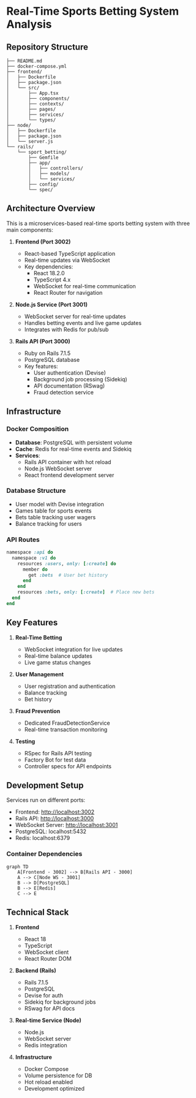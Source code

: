 # Real-Time Sports Betting System Analysis

## Repository Structure

```tree
├── README.md
├── docker-compose.yml
├── frontend/
│   ├── Dockerfile
│   ├── package.json
│   └── src/
│       ├── App.tsx
│       ├── components/
│       ├── contexts/
│       ├── pages/
│       ├── services/
│       └── types/
├── node/
│   ├── Dockerfile
│   ├── package.json
│   └── server.js
└── rails/
    └── sport_betting/
        ├── Gemfile
        ├── app/
        │   ├── controllers/
        │   ├── models/
        │   └── services/
        ├── config/
        └── spec/
```

## Architecture Overview

This is a microservices-based real-time sports betting system with three main components:

1. **Frontend (Port 3002)**
   - React-based TypeScript application
   - Real-time updates via WebSocket
   - Key dependencies:
     - React 18.2.0
     - TypeScript 4.x
     - WebSocket for real-time communication
     - React Router for navigation

2. **Node.js Service (Port 3001)**
   - WebSocket server for real-time updates
   - Handles betting events and live game updates
   - Integrates with Redis for pub/sub

3. **Rails API (Port 3000)**
   - Ruby on Rails 7.1.5
   - PostgreSQL database
   - Key features:
     - User authentication (Devise)
     - Background job processing (Sidekiq)
     - API documentation (RSwag)
     - Fraud detection service

## Infrastructure

### Docker Composition

- **Database**: PostgreSQL with persistent volume
- **Cache**: Redis for real-time events and Sidekiq
- **Services**:
  - Rails API container with hot reload
  - Node.js WebSocket server
  - React frontend development server

### Database Structure

- User model with Devise integration
- Games table for sports events
- Bets table tracking user wagers
- Balance tracking for users

### API Routes

```ruby
namespace :api do
  namespace :v1 do
    resources :users, only: [:create] do
      member do
        get :bets  # User bet history
      end
    end
    resources :bets, only: [:create]  # Place new bets
  end
end
```

## Key Features

1. **Real-Time Betting**
   - WebSocket integration for live updates
   - Real-time balance updates
   - Live game status changes

2. **User Management**
   - User registration and authentication
   - Balance tracking
   - Bet history

3. **Fraud Prevention**
   - Dedicated FraudDetectionService
   - Real-time transaction monitoring

4. **Testing**
   - RSpec for Rails API testing
   - Factory Bot for test data
   - Controller specs for API endpoints

## Development Setup

Services run on different ports:

- Frontend: <http://localhost:3002>
- Rails API: <http://localhost:3000>
- WebSocket Server: <http://localhost:3001>
- PostgreSQL: localhost:5432
- Redis: localhost:6379

### Container Dependencies

```mermaid
graph TD
    A[Frontend - 3002] --> B[Rails API - 3000]
    A --> C[Node WS - 3001]
    B --> D[PostgreSQL]
    B --> E[Redis]
    C --> E
```

## Technical Stack

1. **Frontend**
   - React 18
   - TypeScript
   - WebSocket client
   - React Router DOM

2. **Backend (Rails)**
   - Rails 7.1.5
   - PostgreSQL
   - Devise for auth
   - Sidekiq for background jobs
   - RSwag for API docs

3. **Real-time Service (Node)**
   - Node.js
   - WebSocket server
   - Redis integration

4. **Infrastructure**
   - Docker Compose
   - Volume persistence for DB
   - Hot reload enabled
   - Development optimized
